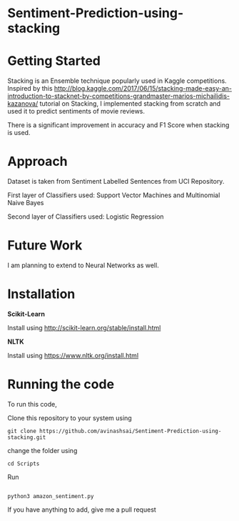 # Sentiment-Prediction-using-stacking

# Getting Started
Stacking is an Ensemble technique popularly used in Kaggle competitions. Inspired by this http://blog.kaggle.com/2017/06/15/stacking-made-easy-an-introduction-to-stacknet-by-competitions-grandmaster-marios-michailidis-kazanova/ tutorial on Stacking, I implemented stacking from scratch and used it to predict sentiments of movie reviews.

There is a significant improvement in accuracy and F1 Score when stacking is used.

# Approach

Dataset is taken from Sentiment Labelled Sentences from UCI Repository.

First layer of Classifiers used: Support Vector Machines and Multinomial Naive Bayes

Second layer of Classifiers used: Logistic Regression

# Future Work

I am planning to extend to Neural Networks as well.

# Installation

**Scikit-Learn**

Install using http://scikit-learn.org/stable/install.html

**NLTK**

Install using https://www.nltk.org/install.html


# Running the code
To run this code,

Clone this repository to your system using

```
git clone https://github.com/avinashsai/Sentiment-Prediction-using-stacking.git

```
change the folder using

```
cd Scripts

```
Run 

```

python3 amazon_sentiment.py

```

If you have anything to add, give me a pull request
